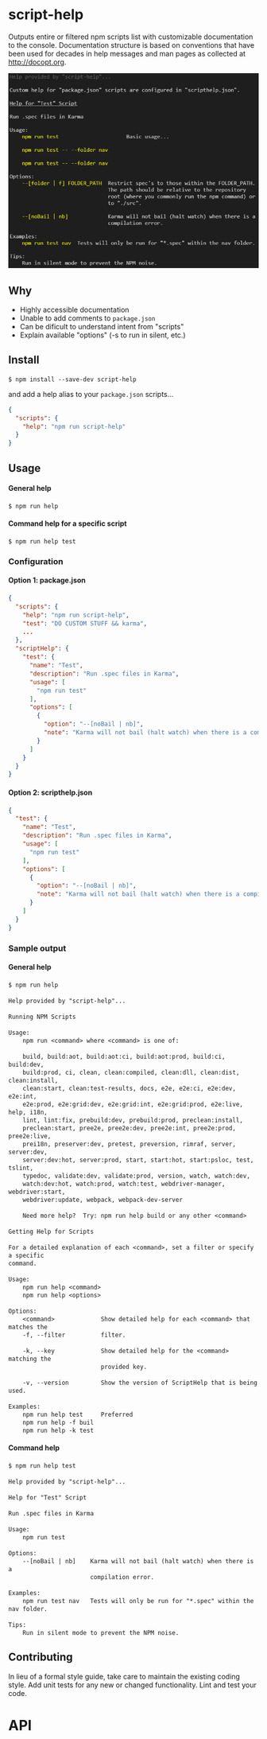 # script-help

Outputs entire or filtered npm scripts list with customizable documentation to the console.  Documentation structure is based on conventions that have been used for decades in help messages and man pages as collected at <http://docopt.org>.

![screenshot](./docs/screen1.png)

## Why

-   Highly accessible documentation
-   Unable to add comments to `package.json`
-   Can be dificult to understand intent from "scripts"
-   Explain available "options" (-s to run in silent, etc.)

## Install

```console
$ npm install --save-dev script-help
```

and add a help alias to your `package.json` scripts...
```json
{
  "scripts": {
    "help": "npm run script-help"
  }
}
```


## Usage
#### General help

```console
$ npm run help
```

#### Command help for a specific script

```console
$ npm run help test
```

### Configuration

#### Option 1: package.json

```json
{
  "scripts": {
    "help": "npm run script-help",
    "test": "DO CUSTOM STUFF && karma",
    ...
  },
  "scriptHelp": {
    "test": {
      "name": "Test",
      "description": "Run .spec files in Karma",
      "usage": [
        "npm run test"
      ],
      "options": [
        {
          "option": "--[noBail | nb]",
          "note": "Karma will not bail (halt watch) when there is a compilation error."
        }
      ]
    }
  }
}
```

#### Option 2: scripthelp.json

```json
{
  "test": {
    "name": "Test",
    "description": "Run .spec files in Karma",
    "usage": [
      "npm run test"
    ],
    "options": [
      {
        "option": "--[noBail | nb]",
        "note": "Karma will not bail (halt watch) when there is a compilation error."
      }
    ]
  }
}
```

### Sample output
#### General help

```console
$ npm run help

Help provided by "script-help"...

Running NPM Scripts

Usage:
    npm run <command> where <command> is one of:

    build, build:aot, build:aot:ci, build:aot:prod, build:ci, build:dev,
    build:prod, ci, clean, clean:compiled, clean:dll, clean:dist, clean:install,
    clean:start, clean:test-results, docs, e2e, e2e:ci, e2e:dev, e2e:int,
    e2e:prod, e2e:grid:dev, e2e:grid:int, e2e:grid:prod, e2e:live, help, i18n,
    lint, lint:fix, prebuild:dev, prebuild:prod, preclean:install,
    preclean:start, pree2e, pree2e:dev, pree2e:int, pree2e:prod, pree2e:live,
    prei18n, preserver:dev, pretest, preversion, rimraf, server, server:dev,
    server:dev:hot, server:prod, start, start:hot, start:psloc, test, tslint,
    typedoc, validate:dev, validate:prod, version, watch, watch:dev,
    watch:dev:hot, watch:prod, watch:test, webdriver-manager, webdriver:start,
    webdriver:update, webpack, webpack-dev-server

    Need more help?  Try: npm run help build or any other <command>

Getting Help for Scripts

For a detailed explanation of each <command>, set a filter or specify a specific
command.

Usage:
    npm run help <command>
    npm run help <options>

Options:
    <command>             Show detailed help for each <command> that matches the
    -f, --filter          filter.

    -k, --key             Show detailed help for the <command> matching the
                          provided key.

    -v, --version         Show the version of ScriptHelp that is being used.

Examples:
    npm run help test     Preferred
    npm run help -f buil
    npm run help -k test
```

#### Command help

```console
$ npm run help test

Help provided by "script-help"...

Help for "Test" Script

Run .spec files in Karma

Usage:
    npm run test

Options:
    --[noBail | nb]    Karma will not bail (halt watch) when there is a
                       compilation error.

Examples:
    npm run test nav   Tests will only be run for "*.spec" within the nav folder.

Tips:
    Run in silent mode to prevent the NPM noise.
```

## Contributing

In lieu of a formal style guide, take care to maintain the existing coding style. Add unit tests for any new or changed functionality. Lint and test your code.

# API

<!-- Generated by documentation.js. Update this documentation by updating the source code. -->
